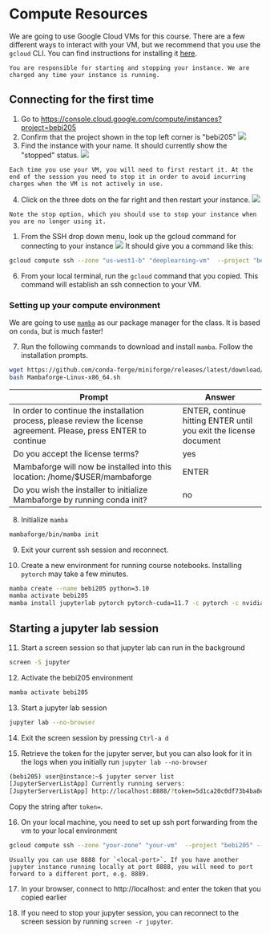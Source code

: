 # Compute Resources

We are going to use Google Cloud VMs for this course. There are a few different ways to interact with your VM, but we recommend that you use the `gcloud` CLI. You can find instructions for installing it [here](https://cloud.google.com/sdk/docs/install).

```{danger}
You are responsible for starting and stopping your instance. We are charged any time your instance is running.
```

## Connecting for the first time

1. Go to https://console.cloud.google.com/compute/instances?project=bebi205
1. Confirm that the project shown in the top left corner is "bebi205"
   ![](images/gcp-project.png)
1. Find the instance with your name. It should currently show the "stopped" status.
   ![](images/stopped-instance.png)

```{tip}
Each time you use your VM, you will need to first restart it. At the end of the session you need to stop it in order to avoid incurring charges when the VM is not actively in use.
```

4. Click on the three dots on the far right and then restart your instance.
   ![](images/restart-vm.png)

```{tip}
Note the stop option, which you should use to stop your instance when you are no longer using it.
```

1. From the SSH drop down menu, look up the gcloud command for connecting to your instance
   ![](images/ssh-options.png)
   It should give you a command like this:

```bash
gcloud compute ssh --zone "us-west1-b" "deeplearning-vm"  --project "bebi205"
```

6. From your local terminal, run the `gcloud` command that you copied. This command will establish an ssh connection to your VM.

### Setting up your compute environment

We are going to use [`mamba`](https://mamba.readthedocs.io/en/latest/) as our package manager for the class. It is based on `conda`, but is much faster!

7. Run the following commands to download and install `mamba`. Follow the installation prompts.

```bash
wget https://github.com/conda-forge/miniforge/releases/latest/download/Mambaforge-Linux-x86_64.sh
bash Mambaforge-Linux-x86_64.sh
```

| Prompt                                                                                                              | Answer                                                            |
| ------------------------------------------------------------------------------------------------------------------- | ----------------------------------------------------------------- |
| In order to continue the installation process, please review the license agreement. Please, press ENTER to continue | ENTER, continue hitting ENTER until you exit the license document |
| Do you accept the license terms?                                                                                    | yes                                                               |
| Mambaforge will now be installed into this location: /home/\$USER/mambaforge                                        | ENTER                                                             |
| Do you wish the installer to initialize Mambaforge by running conda init?                                           | no                                                                |

8. Initialize `mamba`

```bash
mambaforge/bin/mamba init
```

9. Exit your current ssh session and reconnect.

1. Create a new environment for running course notebooks. Installing `pytorch` may take a few minutes.

```bash
mamba create --name bebi205 python=3.10
mamba activate bebi205
mamba install jupyterlab pytorch pytorch-cuda=11.7 -c pytorch -c nvidia
```

## Starting a jupyter lab session

11. Start a screen session so that jupyter lab can run in the background

```bash
screen -S jupyter
```

12. Activate the bebi205 environment

```bash
mamba activate bebi205
```

13. Start a jupyter lab session

```bash
jupyter lab --no-browser
```

14. Exit the screen session by pressing `Ctrl-a d`

01. Retrieve the token for the jupyter server, but you can also look for it in the logs when you initially run `jupyter lab --no-browser`

```bash
(bebi205) user@instance:~$ jupyter server list
[JupyterServerListApp] Currently running servers:
[JupyterServerListApp] http://localhost:8888/?token=5d1ca20c0df73b4ba8e33e89b1e975847ffdc13ed6d60c66 :: /home/$USER
```

Copy the string after `token=`.

16. On your local machine, you need to set up ssh port forwarding from the vm to your local environment

```bash
gcloud compute ssh --zone "your-zone" "your-vm"  --project "bebi205" -- -NL <local-port>:localhost:8888
```

```{tip}
Usually you can use 8888 for `<local-port>`. If you have another jupyter instance running locally at port 8888, you will need to port forward to a different port, e.g. 8889.
```

17. In your browser, connect to http://localhost:<local-port> and enter the token that you copied earlier

01. If you need to stop your jupyter session, you can reconnect to the screen session by running `screen -r jupyter`.
